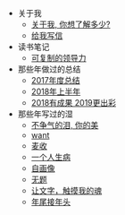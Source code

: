* 关于我
  * [关于我, 你想了解多少?](/article/article00.md)
  * [给我写信](/article/article01.md)
* 读书笔记
  * [可复制的领导力](/article/summary-01.md)
* 那些年做过的总结
  * [2017年度总结](/article/summary-2017.md)
  * [2018年上半年](/article/summary-201801.md)
  * [2018有成果 2019更出彩](/article/summary-201802.md)
* 那些年写过的湿
  * [不争气的泪, 你的美](/article/article02.md)
  * [want](/article/article03.md)
  * [麦收](/article/article04.md)
  * [一个人生病](/article/article05.md)
  * [自画像](/article/article06.md)
  * [无题](/article/article07.md)
  * [让文字，触摸我的魂](/article/article08.md)
  * [年尾接年头](/article/article09.md)

  




